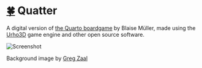 # [:four_leaf_clover:](http://www.luckeyproductions.nl/) Quatter
A digital version of [the Quarto boardgame](https://en.wikipedia.org/wiki/Quarto_%28board_game%29) by Blaise Müller, made using the [Urho3D](http://urho3d.github.io) game engine and other open source software.

![Screenshot](https://raw.githubusercontent.com/LucKeyProductions/Quatter/master/Screenshots/Screenshot_Wed_May_25_10_10_24_2016.png)

Background image by [Greg Zaal](http://adaptivesamples.com)